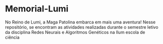 # Memorial-Lumi
No Reino de Lumi, a Maga Patolina embarca em mais uma aventura! Nesse repositório, se encontram as atividades realizadas durante o semestre letivo da disciplina Redes Neurais e Algoritmos Genéticos na Ilum escola de ciência
